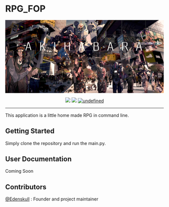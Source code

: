 # RPG_FOP

<img alt="Image Banner" src="https://raw.githubusercontent.com/Edenskull/RPG_FOP/master/.github/UI_ASSETS/Banner.jpg?sanitize=true" align="center"/>
</br>
<p align="center">
  <a href="https://github.com/Edenskull/RPG_FOP/blob/master/LICENSE"><img src="https://img.shields.io/github/license/Edenskull/RPG_FOP.svg"/></a>
  <a href="https://github.com/Edenskull/RPG_FOP/issues"><img src="https://img.shields.io/github/issues/Edenskull/RPG_FOP.svg"/></a>
  <a href="https://github.com/Edenskull/RPG_FOP/releases"><img alt="undefined" src="https://img.shields.io/github/release/edenskull/RPG_FOP.svg"></a>
</p>

---

This application is a little home made RPG in command line.  

## Getting Started

Simply clone the repository and run the main.py.

## User Documentation

Coming Soon

## Contributors

[@Edenskull](https://github.com/Edenskull) : Founder and project maintainer
